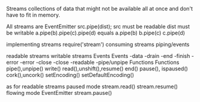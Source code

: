 Streams
collections of data that might not be available all at once
and don't have to fit in memory.

All streams are EventEmitter
src.pipe(dist);
src must be readable
dist must be writable
a.pipe(b).pipe(c).pipe(d) equals a.pipe(b) b.pipe(c) c.pipe(d)

implementing streams   require('stream')
consuming streams      piping/events

readable streams                writable streams
Events                          Events
-data                           -drain
-end                            -finish
-error                          -error
-close                          -close
-readable                       -pipe/unpipe
Functions                       Functions
pipe(),unpipe()                 write()
read(),unshift(),resume()       end()
pause(), ispaused()             cork(),uncork()
setEncoding()                   setDefaultEncoding()

as for readable streams
paused mode  stream.read()   stream.resume()              
flowing mode  EventEmitter   stream.pause()
